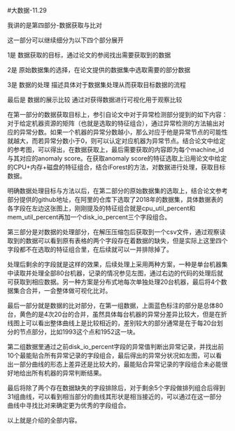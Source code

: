 #大数据-11.29

我讲的是第四部分-数据获取与比对

这一部分可以继续细分为以下四个部分展开

1是 数据获取的目标，通过论文的参阅找出需要获取到的数据

2是 原始数据集的选择，在论文提供的数据集中选取需要的部分数据 

3是 数据的处理 描述具体对于数据集处理从而获取目标数据的流程

最后是 数据的展示比较 通过对获得数据进行可视化用于观察比较

在第一部分的数据获取目标上，参引自论文中对于异常检测部分提到的如下内容：对于给定机器资源的矩阵（也就是选取的特征组合），通过异常检测的方法输出对应的异常分数。如果一个机器的异常分数越小，那么对应于他是异常节点的可能性就越大，而若异常分数小于0，则可以认定对应机器为异常节点。结合论文中给定的参考图，可以得出，在数据获取上，最后需要获取的内容即为每个machine_id与其对应的anomaly score。在获取anomaly score的特征选取上沿用论文中给定的CPU+内存+磁盘的特征组合，结合iForest的方法，对数据进行处理，获取目标数据。

明确数据处理目标与方法以后，在第二部分的原始数据集的选取上，结合论文参考部分提供的github地址，在阿里的仓库下选取了2018年的数据集，具体数据表的各字段在左边这张图上，刚刚提及的特征组合就是cpu_util_percent和mem_util_percent再加一个disk_io_percent三个字段组合。

第三部分是对数据的处理部分，在解压压缩包后获取到一个csv文件，通过观察读取到的数据可以看到原有表格的两个字段存在着数据的缺失，但是实际上这里四个字段都不在选取的特征组合里，在后续就可以一并排除掉了。

处理后剩余的字段就是这样的效果，后续处理上采用两种方案，一种是单台机器集中读取并处理全部80台机器，记录的情况参见左图，通过右边的代码的处理后就可获取到相应数据。另一种方案是分布式地每次单独处理20台机器，最后将4个数据集合合并，一会整体做可视化比对。

最后一部分就是数据的比对部分，在第一组数据，上面蓝色标注的部分是总体80台，黄色的是4次20台的合并，虽然具体每台机器的异常分差异比较大，但是在折线图上可以看出整体曲线上是比较相近的，差别较大的部分通常是在于每20台划分的节点部分，比如1993这个点和1952这一块。

第二组数据里通过之前disk_io_percent字段的异常值判断出异常记录，并找出前10个最能贴合所有异常记录的字段组合，最后得出的异常分状况如左图，可以看出一部分曲线的形态上差异还是比较大的，最能贴合异常记录的字段组合未必能很好地给出所有机器的异常判断结果。

最后将除了两个存在数据缺失的字段排除后，对于剩余5个字段做排列组合后得到31组曲线，可以看到相当部分的曲线其形状是相当接近的，可以通过在这一部分曲线中寻找比对来确定更为优秀的字段组合。

以上就是介绍的全部内容。











